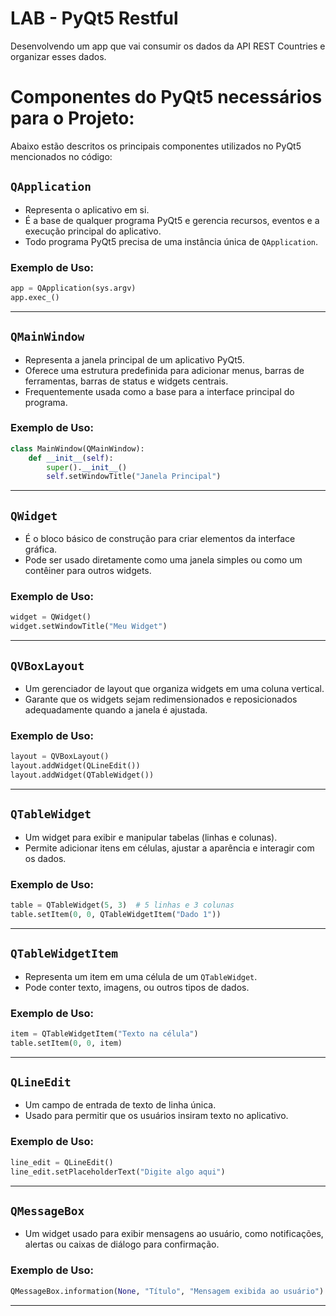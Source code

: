 
# LAB - PyQt5 Restful
<p> Desenvolvendo um app que vai consumir os dados da API REST Countries e organizar esses dados. </p>


# Componentes do PyQt5 necessários para o Projeto:

Abaixo estão descritos os principais componentes utilizados no PyQt5 mencionados no código:

## `QApplication`
- Representa o aplicativo em si.
- É a base de qualquer programa PyQt5 e gerencia recursos, eventos e a execução principal do aplicativo.
- Todo programa PyQt5 precisa de uma instância única de `QApplication`.

### Exemplo de Uso:
```python
app = QApplication(sys.argv)
app.exec_()
```

---

## `QMainWindow`
- Representa a janela principal de um aplicativo PyQt5.
- Oferece uma estrutura predefinida para adicionar menus, barras de ferramentas, barras de status e widgets centrais.
- Frequentemente usada como a base para a interface principal do programa.

### Exemplo de Uso:
```python
class MainWindow(QMainWindow):
    def __init__(self):
        super().__init__()
        self.setWindowTitle("Janela Principal")
```

---

## `QWidget`
- É o bloco básico de construção para criar elementos da interface gráfica.
- Pode ser usado diretamente como uma janela simples ou como um contêiner para outros widgets.

### Exemplo de Uso:
```python
widget = QWidget()
widget.setWindowTitle("Meu Widget")
```

---

## `QVBoxLayout`
- Um gerenciador de layout que organiza widgets em uma coluna vertical.
- Garante que os widgets sejam redimensionados e reposicionados adequadamente quando a janela é ajustada.

### Exemplo de Uso:
```python
layout = QVBoxLayout()
layout.addWidget(QLineEdit())
layout.addWidget(QTableWidget())
```

---

## `QTableWidget`
- Um widget para exibir e manipular tabelas (linhas e colunas).
- Permite adicionar itens em células, ajustar a aparência e interagir com os dados.

### Exemplo de Uso:
```python
table = QTableWidget(5, 3)  # 5 linhas e 3 colunas
table.setItem(0, 0, QTableWidgetItem("Dado 1"))
```

---

## `QTableWidgetItem`
- Representa um item em uma célula de um `QTableWidget`.
- Pode conter texto, imagens, ou outros tipos de dados.

### Exemplo de Uso:
```python
item = QTableWidgetItem("Texto na célula")
table.setItem(0, 0, item)
```

---

## `QLineEdit`
- Um campo de entrada de texto de linha única.
- Usado para permitir que os usuários insiram texto no aplicativo.

### Exemplo de Uso:
```python
line_edit = QLineEdit()
line_edit.setPlaceholderText("Digite algo aqui")
```

---

## `QMessageBox`
- Um widget usado para exibir mensagens ao usuário, como notificações, alertas ou caixas de diálogo para confirmação.

### Exemplo de Uso:
```python
QMessageBox.information(None, "Título", "Mensagem exibida ao usuário")
```

---
